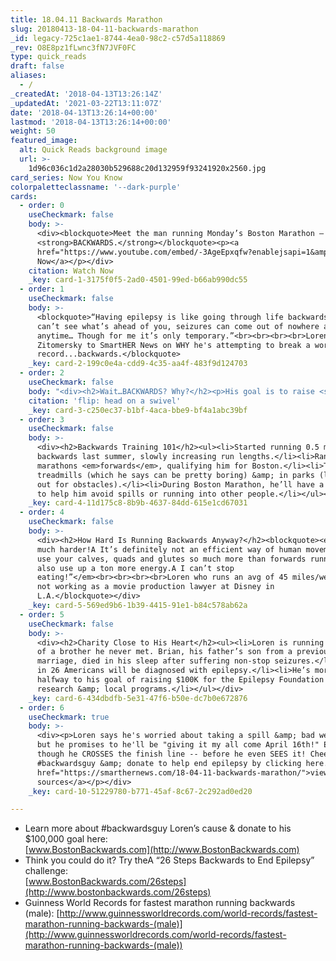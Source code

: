 ```yaml
---
title: 18.04.11 Backwards Marathon
slug: 20180413-18-04-11-backwards-marathon
_id: legacy-725c1ae1-8744-4ea0-98c2-c57d5a118869
_rev: O8E8pz1fLwnc3fN7JVF0FC
type: quick_reads
draft: false
aliases:
  - /
_createdAt: '2018-04-13T13:26:14Z'
_updatedAt: '2021-03-22T13:11:07Z'
date: '2018-04-13T13:26:14+00:00'
lastmod: '2018-04-13T13:26:14+00:00'
weight: 50
featured_image:
  alt: Quick Reads background image
  url: >-
    1d96c036c1d2a28030b529688c20d132959f93241920x2560.jpg
card_series: Now You Know
colorpaletteclassname: '--dark-purple'
cards:
  - order: 0
    useCheckmark: false
    body: >-
      <div><blockquote>Meet the man running Monday’s Boston Marathon –
      <strong>BACKWARDS.</strong></blockquote><p><a
      href="https://www.youtube.com/embed/-3AgeEpxqfw?enablejsapi=1&amp;autoplay=1&amp;rel=0">Watch
      Now</a></p></div>
    citation: Watch Now
    _key: card-1-3175f0f5-2ad0-4501-99ed-b66ab990dc55
  - order: 1
    useCheckmark: false
    body: >-
      <blockquote>“Having epilepsy is like going through life backwards. You
      can’t see what’s ahead of you, seizures can come out of nowhere at
      anytime… Though for me it’s only temporary.”<br><br><br><br>Loren
      Zitomersky to SmartHER News on WHY he's attempting to break a world
      record...backwards.</blockquote>
    _key: card-2-199c0e4a-cdd9-4c35-aa4f-483f9d124703
  - order: 2
    useCheckmark: false
    body: "<div><h2>Wait…BACKWARDS? Why?</h2><p>His goal is to raise <strong>$100,000 for the Epilepsy Foundation</strong> a\x14 and break the <strong>world record for the fastest marathon (26.2 miles) ever run backwardsA</strong> in less than 3 hours, 43 mins &amp; 39 seconds<strong>.</strong></p><p>(For those keeping tabs, that’d be about anA <strong>8:30 min/mile</strong> avg pace!)</p><p>flip: head on a swivel</p></div>"
    citation: 'flip: head on a swivel'
    _key: card-3-c250ec37-b1bf-4aca-bbe9-bf4a1abc39bf
  - order: 3
    useCheckmark: false
    body: >-
      <div><h2>Backwards Training 101</h2><ul><li>Started running 0.5 mile
      backwards last summer, slowly increasing run lengths.</li><li>Ran 7
      marathons <em>forwards</em>, qualifying him for Boston.</li><li>Trains on
      treadmills (which he says can be pretty boring) &amp; in parks (looking
      out for obstacles).</li><li>During Boston Marathon, he’ll have a spotter
      to help him avoid spills or running into other people.</li></ul></div>
    _key: card-4-11d175c8-8b9b-4637-84dd-615e1cd67031
  - order: 4
    useCheckmark: false
    body: >-
      <div><h2>How Hard Is Running Backwards Anyway?</h2><blockquote><em>“SOOOO
      much harder!A It’s definitely not an efficient way of human movement.A You
      use your calves, quads and glutes so much more than forwards running.A You
      also use up a ton more energy.A I can’t stop
      eating!”</em><br><br><br><br>Loren who runs an avg of 45 miles/week when
      not working as a movie production lawyer at Disney in
      L.A.</blockquote></div>
    _key: card-5-569ed9b6-1b39-4415-91e1-b84c578ab62a
  - order: 5
    useCheckmark: false
    body: >-
      <div><h2>Charity Close to His Heart</h2><ul><li>Loren is running in memory
      of a brother he never met. Brian, his father’s son from a previous
      marriage, died in his sleep after suffering non-stop seizures.</li><li>1
      in 26 Americans will be diagnosed with epilepsy.</li><li>He’s more than
      halfway to his goal of raising $100K for the Epilepsy Foundation for
      research &amp; local programs.</li></ul></div>
    _key: card-6-434dbdfb-5e31-47f6-b50e-dc7b0e672876
  - order: 6
    useCheckmark: true
    body: >-
      <div><p>Loren says he's worried about taking a spill &amp; bad weather,
      but he promises to he'll be "giving it my all come April 16th!" Even
      though he CROSSES the finish line -- before he even SEES it! Cheer on
      #backwardsguy &amp; donate to help end epilepsy by clicking here.</p><p><a
      href="https://smarthernews.com/18-04-11-backwards-marathon/">view
      sources</a></p></div>
    _key: card-10-51229780-b771-45af-8c67-2c292ad0ed20

---
```

* Learn more about #backwardsguy Loren’s cause & donate to his $100,000 goal here:  
[www.BostonBackwards.com](http://www.BostonBackwards.com)
* Think you could do it? Try theA “26 Steps Backwards to End Epilepsy” challenge:  
[www.BostonBackwards.com/26steps](http://www.bostonbackwards.com/26steps)
* Guinness World Records for fastest marathon running backwards (male): [http://www.guinnessworldrecords.com/world-records/fastest-marathon-running-backwards-(male)](http://www.guinnessworldrecords.com/world-records/fastest-marathon-running-backwards-(male))